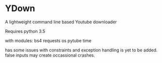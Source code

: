 # YDown
A lightweight command line based Youtube downloader

Requires python 3.5

with modules: 	bs4
		requests
		os
		pytube
		time

has some issues with constraints and exception handling is yet to be added.
false inputs may create occassional crashes.